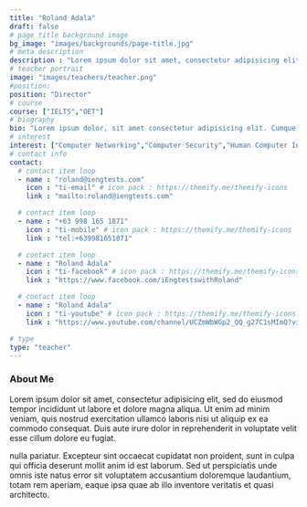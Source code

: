 ```yaml
---
title: "Roland Adala"
draft: false
# page title background image
bg_image: "images/backgrounds/page-title.jpg"
# meta description
description : "Lorem ipsum dolor sit amet, consectetur adipisicing elit, sed do eiusmod tempor incididunt ut labore. dolore magna aliqua. Ut enim ad minim veniam, quis nostrud."
# teacher portrait
image: "images/teachers/teacher.png"
#position:
position: "Director"
# course
course: ["IELTS","OET"]
# biography
bio: "Lorem ipsum dolor, sit amet consectetur adipisicing elit. Cumque accusamus tenetur ea harum delectus ab consequatur excepturi, odit qui in quo quia voluptate nam optio, culpa aspernatur. Error placeat iusto officia voluptas quae."
# interest
interest: ["Computer Networking","Computer Security","Human Computer Interfacing"]
# contact info
contact:
  # contact item loop
  - name : "roland@iengtests.com"
    icon : "ti-email" # icon pack : https://themify.me/themify-icons
    link : "mailto:roland@iengtests.com"

  # contact item loop
  - name : "+63 998 165 1871"
    icon : "ti-mobile" # icon pack : https://themify.me/themify-icons
    link : "tel:+639981651871"

  # contact item loop
  - name : "Roland Adala"
    icon : "ti-facebook" # icon pack : https://themify.me/themify-icons
    link : "https://www.facebook.com/iEngtestswithRoland"

  # contact item loop
  - name : "Roland Adala"
    icon : "ti-youtube" # icon pack : https://themify.me/themify-icons
    link : "https://www.youtube.com/channel/UCZmWbWGp2_QQ_g27C1sMImQ?view_as=subscriber"

# type
type: "teacher"
---
```


### About Me

Lorem ipsum dolor sit amet, consectetur adipisicing elit, sed do eiusmod tempor incididunt ut
labore et dolore magna aliqua. Ut enim ad minim veniam, quis nostrud exercitation ullamco laboris nisi ut aliquip ex ea commodo consequat. Duis aute irure dolor in reprehenderit in voluptate velit esse cillum dolore eu fugiat.

nulla pariatur. Excepteur sint occaecat cupidatat non proident, sunt in culpa qui officia deserunt mollit
anim id est laborum. Sed ut perspiciatis unde omnis iste natus error sit voluptatem accusantium doloremque
laudantium, totam rem aperiam, eaque ipsa quae ab illo inventore veritatis et quasi architecto.